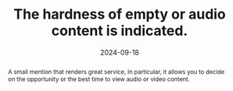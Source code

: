 ---
title: The hardness of empty or audio content is indicated.
abstract: A small mention that renders great service, In particular, it allows you to decide on the opportunity or the best time to view audio or video content.
categories:
  - Images and media
agrege: O4118-E029
opquast: 4 118
indiceebook: "29"
description: Rule 029
before: "028"
weight: "029"
after: "030"
actif: "1"
layout: rules
date: 2024-09-18
tags:
  - Accessibility
  - ""
objectif:
  - Notify the user so that they can knowingly decide whether or not to view or download the relevant content.
  - Make content accessible to disabled readers and readers
Meo:
  - Assist any audio or video content with the mention of its hardness.
Controle:
  - Make sure that the hardness of each audio or empty content is indicated before it is viewed.
  - Ensure that the specified hardness corresponds to the hardness or that it is a sufficient order of quantity.
epubcheck: false
ace: false
humancheck: true
ReadiumGoToolkit: null
Source:
  - Opquast
Referentiel:
  - ""
steps:
  - Design
  - Editorial
---